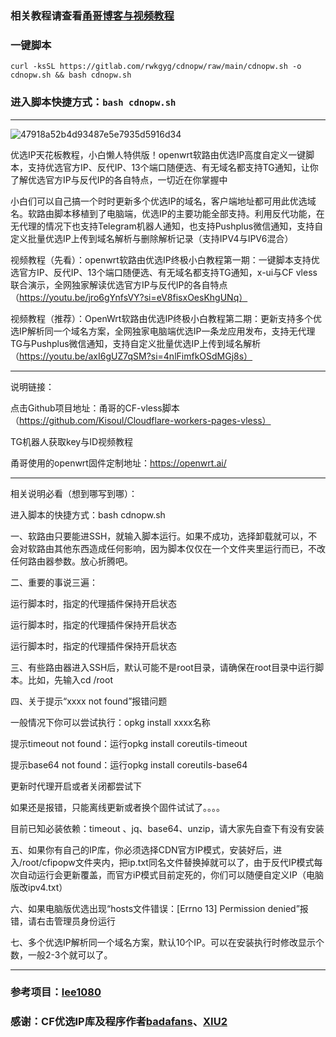 
### 相关教程请查看[甬哥博客与视频教程](https://ygkkk.blogspot.com/2023/09/openwrt-cdnip.html)

### 一键脚本
```
curl -ksSL https://gitlab.com/rwkgyg/cdnopw/raw/main/cdnopw.sh -o cdnopw.sh && bash cdnopw.sh
```
### 进入脚本快捷方式：```bash cdnopw.sh```
--------------------------------------

![47918a52b4d93487e5e7935d5916d34](https://github.com/yonggekkk/openwrt_win64-ddns-cdnip/assets/121604513/dd6758ec-f8d4-4a6c-b51d-9144ec993193)

优选IP天花板教程，小白懒人特供版！openwrt软路由优选IP高度自定义一键脚本，支持优选官方IP、反代IP、13个端口随便选、有无域名都支持TG通知，让你了解优选官方IP与反代IP的各自特点，一切近在你掌握中

小白们可以自己搞一个时时更新多个优选IP的域名，客户端地址都可用此优选域名。软路由脚本移植到了电脑端，优选IP的主要功能全部支持。利用反代功能，在无代理的情况下也支持Telegram机器人通知，也支持Pushplus微信通知，支持自定义批量优选IP上传到域名解析与删除解析记录（支持IPV4与IPV6混合）

视频教程（先看）：openwrt软路由优选IP终极小白教程第一期：一键脚本支持优选官方IP、反代IP、13个端口随便选、有无域名都支持TG通知，x-ui与CF vless联合演示，全网独家解读优选官方IP与反代IP的各自特点（https://youtu.be/jro6gYnfsVY?si=eV8fisxOesKhgUNq）



视频教程（推荐）：OpenWrt软路由优选IP终极小白教程第二期：更新支持多个优选IP解析同一个域名方案，全网独家电脑端优选IP一条龙应用发布，支持无代理TG与Pushplus微信通知，支持自定义批量优选IP上传到域名解析（https://youtu.be/axI6gUZ7qSM?si=4nlFimfkOSdMGj8s）



---------------------------------------------------------------------------------------------

说明链接：

点击Github项目地址：甬哥的CF-vless脚本（https://github.com/Kisoul/Cloudflare-workers-pages-vless）

TG机器人获取key与ID视频教程

甬哥使用的openwrt固件定制地址：https://openwrt.ai/

-----------------------------------------------------------------------------------

相关说明必看（想到哪写到哪）：



进入脚本的快捷方式：bash cdnopw.sh



一、软路由只要能进SSH，就输入脚本运行。如果不成功，选择卸载就可以，不会对软路由其他东西造成任何影响，因为脚本仅仅在一个文件夹里运行而已，不改任何路由器参数。放心折腾吧。



二、重要的事说三遍：

运行脚本时，指定的代理插件保持开启状态

运行脚本时，指定的代理插件保持开启状态

运行脚本时，指定的代理插件保持开启状态



三、有些路由器进入SSH后，默认可能不是root目录，请确保在root目录中运行脚本。比如，先输入cd /root



四、关于提示“xxxx not found”报错问题

一般情况下你可以尝试执行：opkg install xxxx名称

提示timeout not found：运行opkg install coreutils-timeout 

提示base64 not found：运行opkg install coreutils-base64

更新时代理开启或者关闭都尝试下

如果还是报错，只能离线更新或者换个固件试试了。。。。

目前已知必装依赖：timeout 、jq、base64、unzip，请大家先自查下有没有安装



五、如果你有自己的IP库，你必须选择CDN官方IP模式，安装好后，进入/root/cfipopw文件夹内，把ip.txt同名文件替换掉就可以了，由于反代IP模式每次自动运行会更新覆盖，而官方iP模式目前定死的，你们可以随便自定义IP（电脑版改ipv4.txt）



六、如果电脑版优选出现“hosts文件错误：[Errno 13] Permission denied”报错，请右击管理员身份运行



七、多个优选IP解析同一个域名方案，默认10个IP。可以在安装执行时修改显示个数，一般2-3个就可以了。

-------------------------------------------------------------

### 参考项目：[lee1080](https://github.com/lee1080/CloudflareSpeedTestDDNS)

### 感谢：CF优选IP库及程序作者[badafans](https://github.com/badafans/Cloudflare-IP-SpeedTest)、[XIU2](https://github.com/XIU2/CloudflareSpeedTest)
